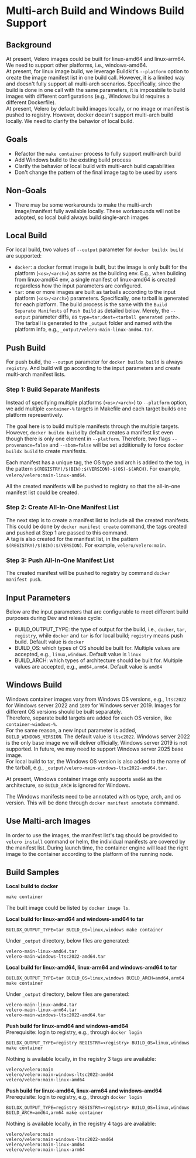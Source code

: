# Multi-arch Build and Windows Build Support

## Background

At present, Velero images could be built for linux-amd64 and linux-arm64. We need to support other platforms, i.e., windows-amd64.  
At present, for linux image build, we leverage Buildkit's `--platform` option to create the image manifest list in one build call. However, it is a limited way and doesn't fully support all multi-arch scenarios. Specifically, since the build is done in one call with the same parameters, it is impossbile to build images with different configurations (e.g., Windows build requires a different Dockerfile).   
At present, Velero by default build images locally, or no image or manifest is pushed to registry. However, docker doesn't support multi-arch build locally. We need to clarify the behavior of local build.    

## Goals
- Refactor the `make container` process to fully support multi-arch build
- Add Windows build to the existing build process
- Clarify the behavior of local build with multi-arch build capabilities
- Don't change the pattern of the final image tag to be used by users

## Non-Goals
- There may be some workarounds to make the multi-arch image/manifest fully available locally. These workarounds will not be adopted, so local build always build single-arch images

## Local Build

For local build, two values of `--output` parameter for `docker buildx build` are supported:
- `docker`: a docker format image is built, but the image is only built for the platform (`<os>/<arch>`) as same as the building env. E.g., when building from linux-amd64 env, a single manifest of linux-amd64 is created regardless how the input parameters are configured.  
- `tar`: one or more images are built as tarballs according to the input platform (`<os>/<arch>`) parameters. Specifically, one tarball is generated for each platform. The build process is the same with the `Build Separate Manifests` of `Push Build` as detailed below. Merely, the `--output` parameter diffs, as `type=tar;dest=<tarball generated path>`. The tarball is generated to the `_output` folder and named with the platform info, e.g., `_output/velero-main-linux-amd64.tar`.  

## Push Build

For push build, the `--output` parameter for `docker buildx build` is always `registry`. And build will go according to the input parameters and create multi-arch manifest lists.    

### Step 1: Build Separate Manifests

Instead of specifying multiple platforms (`<os>/<arch>`) to `--platform` option, we add multiple `container-%` targets in Makefile and each target builds one platform representively.  

The goal here is to build multiple manifests through the multiple targets. However, `docker buildx build` by default creates a manifest list even though there is only one element in `--platform`. Therefore, two flags `--provenance=false` and `--sbom=false` will be set additionally to force `docker buildx build` to create manifests.  

Each manifest has a unique tag, the OS type and arch is added to the tag, in the pattern `$(REGISTRY)/$(BIN):$(VERSION)-$(OS)-$(ARCH)`. For example, `velero/velero:main-linux-amd64`.  

All the created manifests will be pushed to registry so that the all-in-one manifest list could be created.  

### Step 2: Create All-In-One Manifest List

The next step is to create a manifest list to include all the created manifests. This could be done by `docker manifest create` command, the tags created and pushed at Step 1 are passed to this command.  
A tag is also created for the manifest list, in the pattern `$(REGISTRY)/$(BIN):$(VERSION)`. For example, `velero/velero:main`.  

### Step 3: Push All-In-One Manifest List

The created manifest will be pushed to registry by command `docker manifest push`.  

## Input Parameters

Below are the input parameters that are configurable to meet different build purposes during Dev and release cycle:
- BUILD_OUTPUT_TYPE: the type of output for the build, i.e., `docker`, `tar`, `registry`, while `docker` and `tar` is for local build; `registry` means push build. Default value is `docker`  
- BUILD_OS: which types of OS should be built for. Multiple values are accepted, e.g., `linux,windows`. Default value is `linux`  
- BUILD_ARCH: which types of architecture should be built for. Multiple values are accepted, e.g., `amd64,arm64`. Default value is `amd64`  

## Windows Build

Windows container images vary from Windows OS versions, e.g., `ltsc2022` for Windows server 2022 and `1809` for Windows server 2019. Images for different OS versions should be built separately.  
Therefore, separate build targets are added for each OS version, like `container-windows-%`.  
For the same reason, a new input parameter is added, `BUILD_WINDOWS_VERSION`. The default value is `ltsc2022`. Windows server 2022 is the only base image we will deliver officially, Windows server 2019 is not supported. In future, we may need to support Windows server 2025 base image.  
For local build to tar, the Windows OS version is also added to the name of the tarball, e.g., `_output/velero-main-windows-ltsc2022-amd64.tar`.  

At present, Windows container image only supports `amd64` as the architecture, so `BUILD_ARCH` is ignored for Windows.  

The Windows manifests need to be annotated with os type, arch, and os version. This will be done through `docker manifest annotate` command.  

## Use Malti-arch Images

In order to use the images, the manifest list's tag should be provided to `velero install` command or helm, the individual manifests are covered by the manifest list. During launch time, the container engine will load the right image to the container according to the platform of the running node.  

## Build Samples

**Local build to docker**
```
make container
```
The built image could be listed by `docker image ls`.  

**Local build for linux-amd64 and windows-amd64 to tar**
```
BUILDX_OUTPUT_TYPE=tar BUILD_OS=linux,windows make container
```
Under `_output` directory, below files are generated:  
```
velero-main-linux-amd64.tar
velero-main-windows-ltsc2022-amd64.tar
``` 

**Local build for linux-amd64, linux-arm64 and windows-amd64 to tar**
```
BUILDX_OUTPUT_TYPE=tar BUILD_OS=linux,windows BUILD_ARCH=amd64,arm64 make container
```
Under `_output` directory, below files are generated:  
```
velero-main-linux-amd64.tar
velero-main-linux-arm64.tar
velero-main-windows-ltsc2022-amd64.tar
```

**Push build for linux-amd64 and windows-amd64**  
Prerequisite: login to registry, e.g., through `docker login`  
```
BUILDX_OUTPUT_TYPE=registry REGISTRY=<registry> BUILD_OS=linux,windows make container
```
Nothing is available locally, in the registry 3 tags are available:
```
velero/velero:main
velero/velero:main-windows-ltsc2022-amd64
velero/velero:main-linux-amd64
```

**Push build for linux-amd64, linux-arm64 and windows-amd64**  
Prerequisite: login to registry, e.g., through `docker login` 
```
BUILDX_OUTPUT_TYPE=registry REGISTRY=<registry> BUILD_OS=linux,windows BUILD_ARCH=amd64,arm64 make container
```
Nothing is available locally, in the registry 4 tags are available:
```
velero/velero:main
velero/velero:main-windows-ltsc2022-amd64
velero/velero:main-linux-amd64
velero/velero:main-linux-arm64
```
